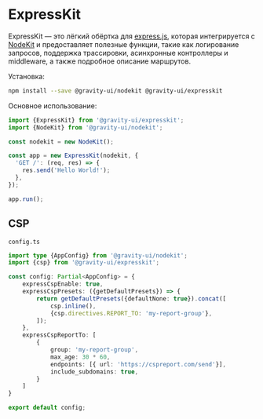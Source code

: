 # ExpressKit

ExpressKit — это лёгкий обёртка для [express.js](https://expressjs.com/), которая интегрируется с [NodeKit](https://github.com/gravity-ui/nodekit) и предоставляет полезные функции, такие как логирование запросов, поддержка трассировки, асинхронные контроллеры и middleware, а также подробное описание маршрутов.

Установка:

```bash
npm install --save @gravity-ui/nodekit @gravity-ui/expresskit
```

Основное использование:

```typescript
import {ExpressKit} from '@gravity-ui/expresskit';
import {NodeKit} from '@gravity-ui/nodekit';

const nodekit = new NodeKit();

const app = new ExpressKit(nodekit, {
  'GET /': (req, res) => {
    res.send('Hello World!');
  },
});

app.run();
```

## CSP

`config.ts`

```typescript
import type {AppConfig} from '@gravity-ui/nodekit';
import {csp} from '@gravity-ui/expresskit';

const config: Partial<AppConfig> = {
    expressCspEnable: true,
    expressCspPresets: ({getDefaultPresets}) => {
        return getDefaultPresets({defaultNone: true}).concat([
            csp.inline(),
            {csp.directives.REPORT_TO: 'my-report-group'},
        ]);
    },
    expressCspReportTo: [
        {
            group: 'my-report-group',
            max_age: 30 * 60,
            endpoints: [{ url: 'https://cspreport.com/send'}],
            include_subdomains: true,
        }
    ]
}

export default config;
```
